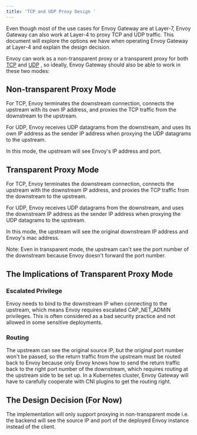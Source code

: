 ```yaml
---
title: 'TCP and UDP Proxy Design '
---
```


Even though most of the use cases for Envoy Gateway are at Layer-7, Envoy Gateway can also work at Layer-4 to proxy TCP and UDP traffic. This document will explore the options we have when operating Envoy Gateway at Layer-4 and explain the design decision.

Envoy can work as a non-transparent proxy or a transparent proxy for both [TCP](https://www.envoyproxy.io/docs/envoy/latest/intro/arch_overview/other_features/ip_transparency#arch-overview-ip-transparency-original-src-listener) and [UDP](https://www.envoyproxy.io/docs/envoy/latest/api-v3/extensions/filters/udp/udp_proxy/v3/udp_proxy.proto#envoy-v3-api-msg-extensions-filters-udp-udp-proxy-v3-udpproxyconfig) , so ideally, Envoy Gateway should also be able to work in these two modes:

## Non-transparent Proxy Mode

For TCP, Envoy terminates the downstream connection, connects the upstream with its own IP address, and proxies the TCP traffic from the downstream to the upstream.

For UDP, Envoy receives UDP datagrams from the downstream, and uses its own IP address as the sender IP address when proxying the UDP datagrams to the upstream.

In this mode, the upstream will see Envoy's IP address and port.

## Transparent Proxy Mode

For TCP, Envoy terminates the downstream connection, connects the upstream with the downstream IP address, and proxies the TCP traffic from the downstream to the upstream.

For UDP, Envoy receives UDP datagrams from the downstream, and uses the downstream IP address as the sender IP address when proxying the UDP datagrams to the upstream.

In this mode, the upstream will see the original downstream IP address and Envoy's mac address.

Note: Even in transparent mode, the upstream can't see the port number of the downstream because Envoy doesn't forward the port number.

## The Implications of Transparent Proxy Mode

### Escalated Privilege

Envoy needs to bind to the downstream IP when connecting to the upstream, which means Envoy requires escalated CAP_NET_ADMIN privileges. This is often considered as a bad security practice and not allowed in some sensitive deployments.

### Routing

The upstream can see the original source IP, but the original port number won't be passed, so the return traffic from the upstream must be routed back to Envoy because only Envoy knows how to send the return traffic back to the right port number of the downstream, which requires routing at the upstream side to be set up. In a Kubernetes cluster, Envoy Gateway will have to carefully cooperate with CNI plugins to get the routing right.

## The Design Decision (For Now)

The implementation will only support proxying in non-transparent mode i.e. the backend will see the source IP and port of the deployed Envoy instance instead of the client.
